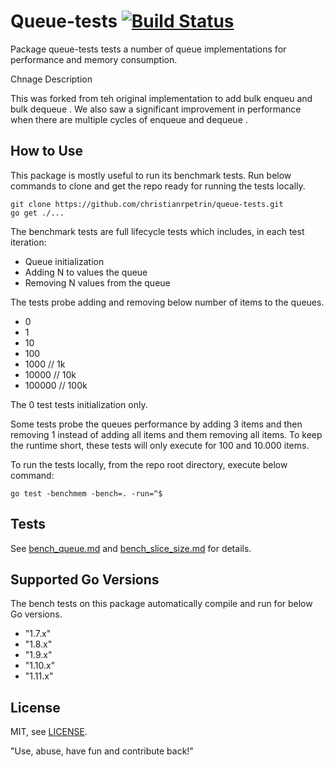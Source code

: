 # Queue-tests [![Build Status](https://travis-ci.com/christianrpetrin/queue-tests.svg?branch=master)](https://travis-ci.com/christianrpetrin/queue-tests) 
Package queue-tests tests a number of queue implementations for performance and memory consumption.

Chnage Description

This was forked from teh original implementation to add bulk enqueu and bulk dequeue . We also saw a significant improvement in performance when there are multiple cycles of enqueue and dequeue . 

## How to Use
This package is mostly useful to run its benchmark tests. Run below commands to clone and get the repo ready for running the tests locally.

```
git clone https://github.com/christianrpetrin/queue-tests.git
go get ./...
```

The benchmark tests are full lifecycle tests which includes, in each test iteration:
- Queue initialization
- Adding N to values the queue
- Removing N values from the queue

The tests probe adding and removing below number of items to the queues.

- 0
- 1
- 10
- 100
- 1000   // 1k
- 10000  // 10k
- 100000 // 100k

The 0 test tests initialization only.

Some tests probe the queues performance by adding 3 items and then removing 1 instead of adding all items and them removing all items.
To keep the runtime short, these tests will only execute for 100 and 10.000 items.

To run the tests locally, from the repo root directory, execute below command:

```
go test -benchmem -bench=. -run=^$
```

## Tests
See [bench_queue.md](bench_queue.md) and [bench_slice_size.md](bench_slice_size.md) for details.


## Supported Go Versions
The bench tests on this package automatically compile and run for below Go versions.

- "1.7.x"
- "1.8.x"
- "1.9.x"
- "1.10.x"
- "1.11.x"

## License
MIT, see [LICENSE](LICENSE).

"Use, abuse, have fun and contribute back!"
